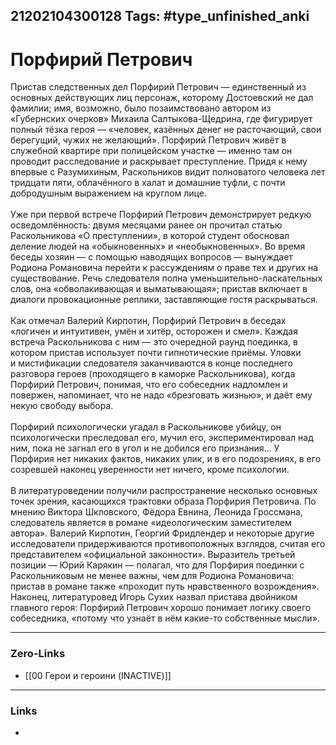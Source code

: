 21202104300128
Tags: #type_unfinished_anki
---
# Порфирий Петрович

Пристав следственных дел Порфирий Петрович — единственный из основных действующих лиц персонаж, которому Достоевский не дал фамилии; имя, возможно, было позаимствовано автором из «Губернских очерков» Михаила Салтыкова-Щедрина, где фигурирует полный тёзка героя — «человек, казённых денег не расточающий, свои берегущий, чужих не желающий». Порфирий Петрович живёт в служебной квартире при полицейском участке — именно там он проводит расследование и раскрывает преступление. Придя к нему впервые с Разумихиным, Раскольников видит полноватого человека лет тридцати пяти, облачённого в халат и домашние туфли, с почти добродушным выражением на круглом лице.<br><br>Уже при первой встрече Порфирий Петрович демонстрирует редкую осведомлённость: двумя месяцами ранее он прочитал статью Раскольникова «О преступлении», в которой студент обосновал деление людей на «обыкновенных» и «необыкновенных». Во время беседы хозяин — с помощью наводящих вопросов — вынуждает Родиона Романовича перейти к рассуждениям о праве тех и других на существование. Речь следователя полна уменьшительно-ласкательных слов, она «обволакивающая и выматывающая»; пристав включает в диалоги провокационные реплики, заставляющие гостя раскрываться.<br><br>Как отмечал Валерий Кирпотин, Порфирий Петрович в беседах «логичен и интуитивен, умён и хитёр, осторожен и смел». Каждая встреча Раскольникова с ним — это очередной раунд поединка, в котором пристав использует почти гипнотические приёмы. Уловки и мистификации следователя заканчиваются в конце последнего разговора героев (проходящего в каморке Раскольникова), когда Порфирий Петрович, понимая, что его собеседник надломлен и повержен, напоминает, что не надо «брезговать жизнью», и даёт ему некую свободу выбора.<br><br>Порфирий психологически угадал в Раскольникове убийцу, он психологически преследовал его, мучил его, экспериментировал над ним, пока не загнал его в угол и не добился его признания… У Порфирия нет никаких фактов, никаких улик, и в его подозрениях, в его созревшей наконец уверенности нет ничего, кроме психологии.<br><br>В литературоведении получили распространение несколько основных точек зрения, касающихся трактовки образа Порфирия Петровича. По мнению Виктора Шкловского, Фёдора Евнина, Леонида Гроссмана, следователь является в романе «идеологическим заместителем автора». Валерий Кирпотин, Георгий Фридлендер и некоторые другие исследователи придерживаются противоположных взглядов, считая его представителем «официальной законности». Выразитель третьей позиции — Юрий Карякин — полагал, что для Порфирия поединки с Раскольниковым не менее важны, чем для Родиона Романовича: пристав в романе также «проходит путь нравственного возрождения». Наконец, литературовед Игорь Сухих назвал пристава двойником главного героя: Порфирий Петрович хорошо понимает логику своего собеседника, «потому что узнаёт в нём какие-то собственные мысли».

---
### Zero-Links
- [[00 Герои и героини (INACTIVE)]]
---
### Links
-